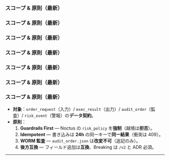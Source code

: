 <!-- AUTODOC:BEGIN mode=file_content path_globs=docs/_partials/apis/Do-Layer-Contract/01_scope_principles.md title="スコープ & 原則（最新）" -->
### スコープ & 原則（最新）

<!-- AUTODOC:BEGIN mode=file_content path_globs=docs/_partials/apis/Do-Layer-Contract/01_scope_principles.md title="スコープ & 原則（最新）" -->
### スコープ & 原則（最新）

<!-- AUTODOC:BEGIN mode=file_content path_globs=docs/_partials/apis/Do-Layer-Contract/01_scope_principles.md title="スコープ & 原則（最新）" -->
### スコープ & 原則（最新）

<!-- AUTODOC:BEGIN mode=file_content path_globs=docs/_partials/apis/Do-Layer-Contract/01_scope_principles.md title="スコープ & 原則（最新）" -->
### スコープ & 原則（最新）

<!-- AUTODOC:BEGIN mode=file_content path_globs=docs/_partials/apis/Do-Layer-Contract/01_scope_principles.md title="スコープ & 原則（最新）" -->
### スコープ & 原則（最新）

<!-- AUTODOC:BEGIN mode=file_content path_globs=docs/_partials/apis/Do-Layer-Contract/01_scope_principles.md title="スコープ & 原則（最新）" -->
### スコープ & 原則（最新）

<!-- AUTODOC:BEGIN mode=file_content path_globs=docs/_partials/apis/Do-Layer-Contract/01_scope_principles.md title="スコープ & 原則（最新）" -->
### スコープ & 原則（最新）

- **対象**：`order_request`（入力）/ `exec_result`（出力）/ `audit_order`（監査）/ `risk_event`（警報）の**データ契約**。  
- **原則**：  
  1. **Guardrails First** — Noctus の `risk_policy` を**強制**（越境は**拒否**）。  
  2. **Idempotent** — 書き込みは **24h** の同一キーで**同一結果**（衝突は 409）。  
  3. **WORM 監査** — `audit_order.json` は**改変不可**（追記のみ）。  
  4. **後方互換** — フィールド追加は**互換**、Breaking は `/v2` と ADR 必須。

---
<!-- AUTODOC:END -->
